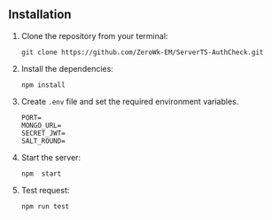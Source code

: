 ## Installation

1. Clone the repository from your terminal:

   ```
   git clone https://github.com/ZeroWk-EM/ServerTS-AuthCheck.git
   ```

2. Install the dependencies:

   ```
   npm install
   ```

3. Create `.env` file and set the required environment variables.

   ```
   PORT=
   MONGO_URL=
   SECRET_JWT=
   SALT_ROUND=
   ```

4. Start the server:
   ```
   npm  start
   ```
5. Test request:
   ```
   npm run test
   ```
